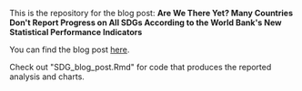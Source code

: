 This is the repository for the blog post: **Are We There Yet? Many Countries Don't Report Progress on All SDGs According to the World Bank's New Statistical Performance Indicators**

You can find the blog post [here](insert-link).

Check out "SDG_blog_post.Rmd" for code that produces the reported analysis and charts.
